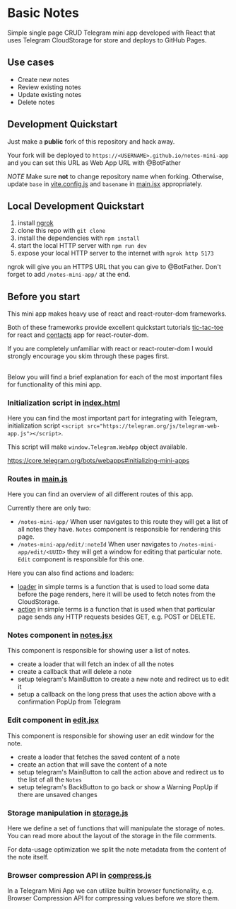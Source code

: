 # Basic Notes

Simple single page CRUD Telegram mini app developed with React that uses Telegram CloudStorage for store and deploys to GitHub Pages.

## Use cases

- Create new notes
- Review existing notes
- Update existing notes
- Delete notes

## Development Quickstart

Just make a **public** fork of this repository and hack away.

Your fork will be deployed to `https://<USERNAME>.github.io/notes-mini-app` and you can set this URL as Web App URL with @BotFather

*NOTE* Make sure **not** to change repository name when forking.
Otherwise, update `base` in [vite.config.js](./vite.config.js) and `basename` in [main.jsx](./src/main.jsx) appropriately.

## Local Development Quickstart

1. install [ngrok](https://ngrok.com/)
1. clone this repo with `git clone`
1. install the dependencies with `npm install`
1. start the local HTTP server with `npm run dev`
1. expose your local HTTP server to the internet with `ngrok http 5173`

ngrok will give you an HTTPS URL that you can give to @BotFather. Don't forget to add `/notes-mini-app/` at the end.

## Before you start

This mini app makes heavy use of react and react-router-dom frameworks.

Both of these frameworks provide excellent quickstart tutorials [tic-tac-toe](https://react.dev/learn/tutorial-tic-tac-toe) for react and [contacts](https://reactrouter.com/en/main/start/tutorial) app for react-router-dom.

If you are completely unfamiliar with react or react-router-dom I would strongly encourage you skim through these pages first.

##

Below you will find a brief explanation for each of the most important files for functionality of this mini app.

### Initialization script in [index.html](./index.html)

Here you can find the most important part for integrating with Telegram, initialization script `<script src="https://telegram.org/js/telegram-web-app.js"></script>`.

This script will make `window.Telegram.WebApp` object available.

https://core.telegram.org/bots/webapps#initializing-mini-apps

### Routes in [main.js](./src/main.jsx)

Here you can find an overview of all different routes of this app.

Currently there are only two:

- `/notes-mini-app/`
When user navigates to this route they will get a list of all notes they have. `Notes` component is responsible for rendering this page.
- `/notes-mini-app/edit/:noteId`
When user navigates to `/notes-mini-app/edit/<UUID>` they will get a window for editing that particular note. `Edit` component is responsible for this one.

Here you can also find actions and loaders:

- [loader](https://reactrouter.com/en/main/route/loader) in simple terms is a function that is used to load some data before the page renders, here it will be used to fetch notes from the CloudStorage.
- [action](https://reactrouter.com/en/main/route/action) in simple terms is a function that is used when that particular page sends any HTTP requests besides GET, e.g. POST or DELETE.

### Notes component in [notes.jsx](./src/routes/notes.jsx)

This component is responsible for showing user a list of notes.

- create a loader that will fetch an index of all the notes
- create a callback that will delete a note
- setup telegram's MainButton to create a new note and redirect us to edit it
- setup a callback on the long press that uses the action above with a confirmation PopUp from Telegram


### Edit component in [edit.jsx](./src/routes/edit.jsx)

This component is responsible for showing user an edit window for the note.

- create a loader that fetches the saved content of a note
- create an action that will save the content of a note
- setup telegram's MainButton to call the action above and redirect us to the list of all the `Notes`
- setup telegram's BackButton to go back or show a Warning PopUp if there are unsaved changes

### Storage manipulation in [storage.js](./src/storage.js)

Here we define a set of functions that will manipulate the storage of notes. You can read more about the layout of the storage in the file comments.

For data-usage optimization we split the note metadata from the content of the note itself.

### Browser compression API in [compress.js](./src/compress.js)

In a Telegram Mini App we can utilize builtin browser functionality, e.g. Browser Compression API for compressing values before we store them.